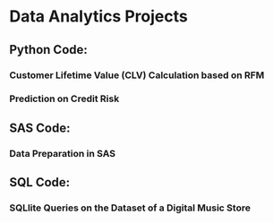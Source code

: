 # Data Analytics Projects

## Python Code:
### Customer Lifetime Value (CLV) Calculation based on RFM
### Prediction on Credit Risk

## SAS Code:
### Data Preparation in SAS

## SQL Code:
### SQLlite Queries on the Dataset of a Digital Music Store
